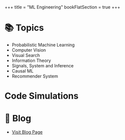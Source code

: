 +++
title = "ML Engineering"
bookFlatSection = true
+++

# 📚 Topics

- Probabilistic Machine Learning
- Computer Vision
- Visual Search
- Information Theory
- Signals, System and Inference
- Causal ML
- Recommender System


# Code Simulations 

# 📝 Blog

- [Visit Blog Page](/Blog/)



